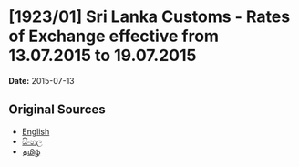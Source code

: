 # [1923/01] Sri Lanka Customs - Rates of Exchange effective from 13.07.2015 to 19.07.2015

**Date:** 2015-07-13

## Original Sources

- [English](https://documents.gov.lk/view/extra-gazettes/2015/7/1923-01_E.pdf)
- [සිංහල](https://documents.gov.lk/view/extra-gazettes/2015/7/1923-01_S.pdf)
- [தமிழ்](https://documents.gov.lk/view/extra-gazettes/2015/7/1923-01_T.pdf)
